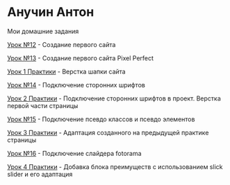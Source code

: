 # Анучин Антон
Мои домашние задания


[Урок №12](AnuchinAO.github.io/lesson_9/index.html "Создание первого сайта с использованием Bootstrap") - Создание первого сайта


[Урок №13](https://anuchinao.github.io/Lesson_13/ "Создание страницы по принцыпу PixelPerfect") - Создание первого сайта Pixel Perfect


[Урок 1 Практики](https://AnuchinAO.github.io/Lesson_11/ "Верстка шапки сайта") - Верстка шапки сайта


[Урок №14](https://AnuchinAO.github.io/Lesson_14/ "Знакомство со шрифтами") - Подключение сторонних шрифтов


[Урок 2 Практики](https://AnuchinAO.github.io/Practice_2/ "Подключение шрифтов. Верстка первой части") - Подключение сторонних шрифтов в проект. Верстка первой части страницы


[Урок №15](https://AnuchinAO.github.io/Lesson_15/ "Изучение псевдо классов и псевдо элементов") - Подключение псевдо классов и псевдо элементов


[Урок 3 Практики](https://AnuchinAO.github.io/Practice_3/ "Адаптивная верстка") - Адаптация созданного на предыдущей практике страницы


[Урок №16](https://AnuchinAO.github.io/Lesson_16/ "Изучение Слайдеров") - Подключение слайдера fotorama


[Урок 4 Практики](https://AnuchinAO.github.io/Practice_4/ "Добавка блока преимуществ с использованием slick slider") - Добавка блока преимуществ с использованием slick slider и его адаптация
